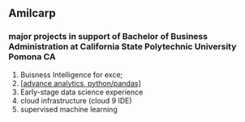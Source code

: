 ## Amilcarp
### major projects in support of Bachelor of Business Administration at California State Polytechnic University Pomona CA 
1. Buisness Intelligence for exce;
2. [[advance analytics, python/pandas]](https://github.com/amilcarp2/amilcarp/blob/main/An_ulta_Project.ipynb)
3. Early-stage data science experience
4. cloud infrastructure (cloud 9 IDE)
5. supervised machine learning

